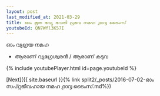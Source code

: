 ```yaml
---
layout: post
last_modified_at: 2021-03-29
title: ഓം ഭൂത ഭവ്യ ഭവതി പ്രഭവ നമഹ ൧൦൮ ടൈംസ്
youtubeId: QN7Wfl3K57I
---
```

 
 
 ഓം വ്യഗ്രയ നമഹ 
 
 -  ആരാണ് വ്യഗ്രേശ്വരൻ / ആരാണ് കടുവ 
 
  
 
  
 
 
 
 
 
 


{% include youtubePlayer.html id=page.youtubeId %}
 
[Next]({{ site.baseurl }}{% link  split2/_posts/2016-07-02-ഓം സപ്റ്റജീവഹായ നമഹ ൧൦൮ ടൈംസ്.md%})
 
